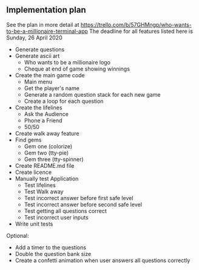 ## Implementation plan
See the plan in more detail at https://trello.com/b/57GHMngp/who-wants-to-be-a-millionaire-terminal-app
The deadline for all features listed here is Sunday, 26 April 2020
* Generate questions
* Generate ascii art
  - Who wants to be a millionaire logo
  - Cheque at end of game showing winnings
* Create the main game code
  - Main menu
  - Get the player's name
  - Generate a random question stack for each new game
  - Create a loop for each question
* Create the lifelines
  - Ask the Audience
  - Phone a Friend
  - 50/50
* Create walk away feature
* Find gems
  - Gem one (colorize)
  - Gem two (tty-pie)
  - Gem three (tty-spinner)
* Create README.md file
* Create licence
* Manually test Application
  - Test lifelines
  - Test Walk away
  - Test incorrect answer before first safe level
  - Test incorrect answer before second safe level
  - Test getting all questions correct
  - Test incorrect user inputs
* Write unit tests

Optional:
* Add a timer to the questions
* Double the question bank size
* Create a confetti animation when user answers all questions correctly
